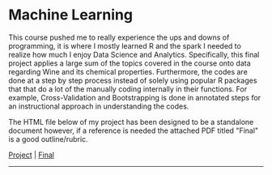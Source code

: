 # Machine Learning

This course pushed me to really experience the ups and downs of programming, it is where I mostly learned R and the spark I needed to realize how much I enjoy Data Science and Analytics. Specifically, this final project applies a large sum of the topics covered in the course onto data regarding Wine and its chemical properties. Furthermore, the codes are done at a step by step process instead of solely using popular R packages that that do a lot of the manually coding internally in their functions. For example, Cross-Validation and Bootstrapping is done in annotated steps for an instructional approach in understanding the codes.

The HTML file below of my project has been designed to be a standalone document however, if a reference is needed the attached PDF titled "Final" is a good outline/rubric.

[Project](https://rawcdn.githack.com/jadistanbelly/Machine-Learning/5ba064e12c83da457af953be25070ab3bc345dcb/Predicting_Wine_Type_ML.html) \| [Final](https://github.com/jadistanbelly/Machine-Learning/raw/main/Final.pdf)

------------------------------------------------------------------------

